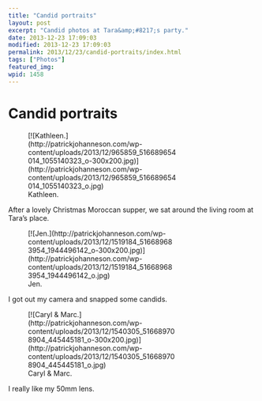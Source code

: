 ```yaml
---
title: "Candid portraits"
layout: post
excerpt: "Candid photos at Tara&amp;#8217;s party."
date: 2013-12-23 17:09:03
modified: 2013-12-23 17:09:03
permalink: 2013/12/23/candid-portraits/index.html
tags: ["Photos"]
featured_img: 
wpid: 1458
---
```


# Candid portraits

<figure aria-describedby="caption-attachment-1459" class="wp-caption alignnone" id="attachment_1459" style="width: 300px">[![Kathleen.](http://patrickjohanneson.com/wp-content/uploads/2013/12/965859_516689654014_1055140323_o-300x200.jpg)](http://patrickjohanneson.com/wp-content/uploads/2013/12/965859_516689654014_1055140323_o.jpg)<figcaption class="wp-caption-text" id="caption-attachment-1459">Kathleen.</figcaption></figure>

After a lovely Christmas Moroccan supper, we sat around the living room at Tara’s place.

<figure aria-describedby="caption-attachment-1460" class="wp-caption alignnone" id="attachment_1460" style="width: 300px">[![Jen.](http://patrickjohanneson.com/wp-content/uploads/2013/12/1519184_516689683954_1944496142_o-300x200.jpg)](http://patrickjohanneson.com/wp-content/uploads/2013/12/1519184_516689683954_1944496142_o.jpg)<figcaption class="wp-caption-text" id="caption-attachment-1460">Jen.</figcaption></figure>

I got out my camera and snapped some candids.

<figure aria-describedby="caption-attachment-1461" class="wp-caption alignnone" id="attachment_1461" style="width: 300px">[![Caryl & Marc.](http://patrickjohanneson.com/wp-content/uploads/2013/12/1540305_516689708904_445445181_o-300x200.jpg)](http://patrickjohanneson.com/wp-content/uploads/2013/12/1540305_516689708904_445445181_o.jpg)<figcaption class="wp-caption-text" id="caption-attachment-1461">Caryl &amp; Marc.</figcaption></figure>

I really like my 50mm lens.